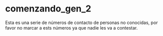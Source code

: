 # comenzando_gen_2
Esta es una serie de números de contacto de personas no conocidas, por favor no marcar a ests números ya que nadie les va a contestar. 
